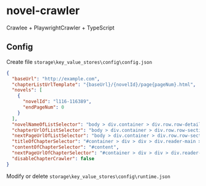 # novel-crawler

Crawlee + PlaywrightCrawler + TypeScript

## Config

Create file `storage\key_value_stores\config\config.json`

```json
{
  "baseUrl": "http://example.com",
  "chapterListUrlTemplate": "{baseUrl}/{novelId}/page{pageNum}.html",
  "novels": [
    {
      "novelId": "l116-116389",
      "endPageNum": 0
    }
  ],
  "novelNameOfListSelector": "body > div.container > div.row.row-detail > div > div > div.info > div.top > h1",
  "chapterUrlOfListSelector": "body > div.container > div.row.row-section > div > div:nth-child(4) > ul.section-list > li > a",
  "nextPageUrlOfListSelector": "body > div.container > div.row.row-section > div > div.listpage > span.right > a",
  "titleOfChapterSelector": "#container > div > div > div.reader-main > h1",
  "contentOfChapterSelector": "#content",
  "nextPageUrlOfChapterSelector": "#container > div > div > div.reader-main > div.section-opt.m-bottom-opt > a:has-text(\"下一页\")",
  "disableChapterCrawler": false
}
```

Modify or delete `storage\key_value_stores\config\runtime.json`
